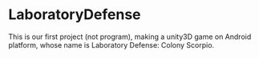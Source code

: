 # LaboratoryDefense
This is our first project (not program), making a unity3D game on Android platform, whose name is Laboratory Defense: Colony Scorpio.
